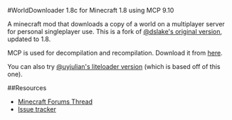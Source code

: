 #WorldDownloader 1.8c for Minecraft 1.8 using MCP 9.10

A minecraft mod that downloads a copy of a world on a multiplayer server for personal singleplayer use.  This is a fork of [@dslake's original version](https://github.com/dslake/WorldDownloader), updated to 1.8.

MCP is used for decompilation and recompilation.  Download it from [here](http://www.modcoderpack.com/website/releases).

You can also try [@uyjulian's liteloader version](https://github.com/uyjulian/LiteModWDL/) (which is based off of this one).

##Resources 

 * [Minecraft Forums Thread](http://www.minecraftforum.net/forums/mapping-and-modding/minecraft-mods/2520465-worlddownloader-create-backups-of-your-builds-on)
 * [Issue tracker](https://github.com/Pokechu22/WorldDownloader/issues)